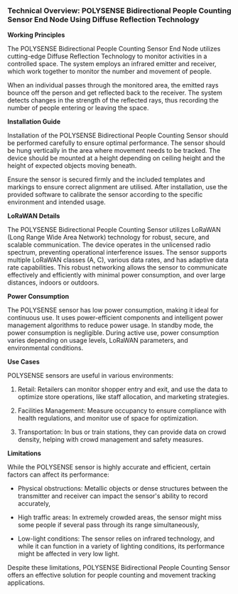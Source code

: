 ### Technical Overview: POLYSENSE Bidirectional People Counting Sensor End Node Using Diffuse Reflection Technology

**Working Principles**

The POLYSENSE Bidirectional People Counting Sensor End Node utilizes cutting-edge Diffuse Reflection Technology to monitor activities in a controlled space. The system employs an infrared emitter and receiver, which work together to monitor the number and movement of people.

When an individual passes through the monitored area, the emitted rays bounce off the person and get reflected back to the receiver. The system detects changes in the strength of the reflected rays, thus recording the number of people entering or leaving the space.

**Installation Guide**

Installation of the POLYSENSE Bidirectional People Counting Sensor should be performed carefully to ensure optimal performance. The sensor should be hung vertically in the area where movement needs to be tracked. The device should be mounted at a height depending on ceiling height and the height of expected objects moving beneath.

Ensure the sensor is secured firmly and the included templates and markings to ensure correct alignment are utilised. After installation, use the provided software to calibrate the sensor according to the specific environment and intended usage.

**LoRaWAN Details**

The POLYSENSE Bidirectional People Counting Sensor utilizes LoRaWAN (Long Range Wide Area Network) technology for robust, secure, and scalable communication. The device operates in the unlicensed radio spectrum, preventing operational interference issues. The sensor supports multiple LoRaWAN classes (A, C), various data rates, and has adaptive data rate capabilities. This robust networking allows the sensor to communicate effectively and efficiently with minimal power consumption, and over large distances, indoors or outdoors.

**Power Consumption**

The POLYSENSE sensor has low power consumption, making it ideal for continuous use. It uses power-efficient components and intelligent power management algorithms to reduce power usage. In standby mode, the power consumption is negligible. During active use, power consumption varies depending on usage levels, LoRaWAN parameters, and environmental conditions.

**Use Cases**

POLYSENSE sensors are useful in various environments:

1. Retail: Retailers can monitor shopper entry and exit, and use the data to optimize store operations, like staff allocation, and marketing strategies.

2. Facilities Management: Measure occupancy to ensure compliance with health regulations, and monitor use of space for optimization.

3. Transportation: In bus or train stations, they can provide data on crowd density, helping with crowd management and safety measures.

**Limitations**

While the POLYSENSE sensor is highly accurate and efficient, certain factors can affect its performance:

- Physical obstructions: Metallic objects or dense structures between the transmitter and receiver can impact the sensor's ability to record accurately,
  
- High traffic areas: In extremely crowded areas, the sensor might miss some people if several pass through its range simultaneously,
  
- Low-light conditions: The sensor relies on infrared technology, and while it can function in a variety of lighting conditions, its performance might be affected in very low light.

Despite these limitations, POLYSENSE Bidirectional People Counting Sensor offers an effective solution for people counting and movement tracking applications.